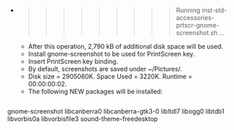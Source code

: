 * >>>>>>>>> Running inst-std-accessories-prtscr-gnome-screenshot.sh ...
  * After this operation, 2,790 kB of additional disk space will be used.
  * Install gnome-screenshot to be used for PrintScreen key.
  * Insert PrintScreen key binding.
  * By default, screenshots are saved under ~/Pictures/.
  * Disk size = 2905060K. Space Used = 3220K. Runtime = 00:00:00:02.
  * The following NEW packages will be installed:
  ```bash
gnome-screenshot libcanberra0 libcanberra-gtk3-0 libltdl7 libogg0
libtdb1 libvorbis0a libvorbisfile3 sound-theme-freedesktop
  ```
